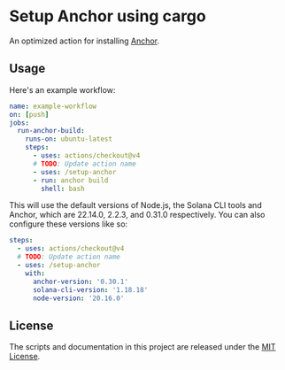 # Setup Anchor using cargo

An optimized action for installing [Anchor](https://www.anchor-lang.com/).

## Usage

Here's an example workflow:

```yaml
name: example-workflow
on: [push]
jobs:
  run-anchor-build:
    runs-on: ubuntu-latest
    steps:
      - uses: actions/checkout@v4
      # TODO: Update action name
      - uses: /setup-anchor
      - run: anchor build
        shell: bash
```

This will use the default versions of Node.js, the Solana CLI tools and Anchor, which are 22.14.0, 2.2.3, and 0.31.0 respectively. You can also configure these versions like so:

```yaml
steps:
  - uses: actions/checkout@v4
  # TODO: Update action name
  - uses: /setup-anchor
    with:
      anchor-version: '0.30.1'
      solana-cli-version: '1.18.18'
      node-version: '20.16.0'
```

## License

The scripts and documentation in this project are released under the [MIT License](LICENSE).
